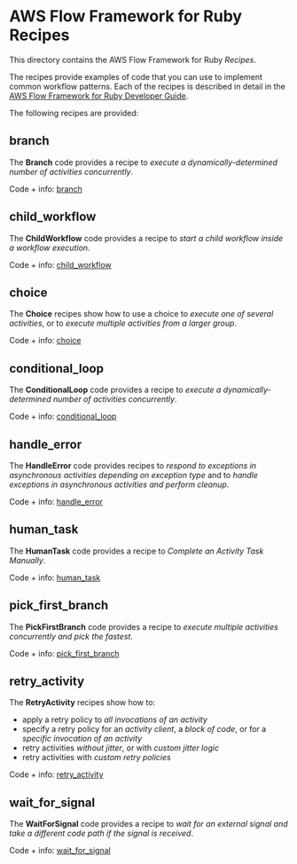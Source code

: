 AWS Flow Framework for Ruby Recipes
===================================

This directory contains the AWS Flow Framework for Ruby *Recipes*.

The recipes provide examples of code that you can use to implement
common workflow patterns. Each of the recipes is described in detail in
the [AWS Flow Framework for Ruby Developer
Guide](http://docs.aws.amazon.com/amazonswf/latest/awsrbflowguide/recipes.html).

The following recipes are provided:

branch
------

The **Branch** code provides a recipe to *execute a
dynamically-determined number of activities concurrently*.

Code + info: [branch](branch/)

child\_workflow
---------------

The **ChildWorkflow** code provides a recipe to *start a child workflow
inside a workflow execution*.

Code + info: [child\_workflow](child_workflow/)

choice
------

The **Choice** recipes show how to use a choice to *execute one of
several activities*, or to *execute multiple activities from a larger
group*.

Code + info: [choice](choice/)

conditional\_loop
-----------------

The **ConditionalLoop** code provides a recipe to *execute a
dynamically-determined number of activities concurrently*.

Code + info: [conditional\_loop](conditional_loop/)

handle\_error
-------------

The **HandleError** code provides recipes to *respond to exceptions in
asynchronous activities depending on exception type* and to *handle
exceptions in asynchronous activities and perform cleanup*.

Code + info: [handle\_error](handle_error/)

human\_task
-----------

The **HumanTask** code provides a recipe to *Complete an Activity Task
Manually*.

Code + info: [human\_task](human_task/)

pick\_first\_branch
-------------------

The **PickFirstBranch** code provides a recipe to *execute multiple
activities concurrently and pick the fastest*.

Code + info: [pick\_first\_branch](pick_first_branch/)

retry\_activity
---------------

The **RetryActivity** recipes show how to:

-   apply a retry policy to *all invocations of an activity*
-   specify a retry policy for an *activity client*, a *block of code*,
    or for a *specific invocation of an activity*
-   retry activities *without jitter*, or with *custom jitter logic*
-   retry activities with *custom retry policies*

Code + info: [retry\_activity](retry_activity/)

wait\_for\_signal
-----------------

The **WaitForSignal** code provides a recipe to *wait for an external
signal and take a different code path if the signal is received*.

Code + info: [wait\_for\_signal](wait_for_signal/)
